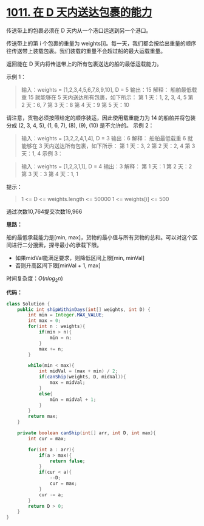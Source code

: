 # [1011. 在 D 天内送达包裹的能力](https://leetcode-cn.com/problems/capacity-to-ship-packages-within-d-days/)
传送带上的包裹必须在 D 天内从一个港口运送到另一个港口。

传送带上的第 i 个包裹的重量为 weights[i]。每一天，我们都会按给出重量的顺序往传送带上装载包裹。我们装载的重量不会超过船的最大运载重量。

返回能在 D 天内将传送带上的所有包裹送达的船的最低运载能力。

 

示例 1：

>输入：weights = [1,2,3,4,5,6,7,8,9,10], D = 5
输出：15
解释：
船舶最低载重 15 就能够在 5 天内送达所有包裹，如下所示：
第 1 天：1, 2, 3, 4, 5
第 2 天：6, 7
第 3 天：8
第 4 天：9
第 5 天：10

请注意，货物必须按照给定的顺序装运，因此使用载重能力为 14 的船舶并将包装分成 (2, 3, 4, 5), (1, 6, 7), (8), (9), (10) 是不允许的。 
示例 2：

>输入：weights = [3,2,2,4,1,4], D = 3
输出：6
解释：
船舶最低载重 6 就能够在 3 天内送达所有包裹，如下所示：
第 1 天：3, 2
第 2 天：2, 4
第 3 天：1, 4
示例 3：

>输入：weights = [1,2,3,1,1], D = 4
输出：3
解释：
第 1 天：1
第 2 天：2
第 3 天：3
第 4 天：1, 1
 

提示：

>1 <= D <= weights.length <= 50000
1 <= weights[i] <= 500

通过次数10,764提交次数19,966

**思路：**

船的最低承载能力是[min, max]，货物的最小值与所有货物的总和。可以对这个区间进行二分搜索，探寻最小的承载下限。
- 如果midVal能满足要求，则降低区间上限[min, minVal]
- 否则升高区间下限[minVal + 1, max]


时间复杂度：$O(nlog_2n)$


**代码：**
```java
class Solution {
    public int shipWithinDays(int[] weights, int D) {
        int min = Integer.MAX_VALUE;
        int max = 0;
        for(int n : weights){
            if(min > n){
                min = n;
            }
            max += n;
        }

        while(min < max){
            int midVal = (max + min) / 2;
            if(canShip(weights, D, midVal)){
                max = midVal;
            }
            else{
                min = midVal + 1;
            }
        }
        return max;
    }

    private boolean canShip(int[] arr, int D, int max){
        int cur = max;

        for(int a : arr){
            if(a > max){
                return false;
            }
            if(cur < a){
                --D;
                cur = max;
            }
            cur -= a;
        }
        return D > 0;
    }
}
```


